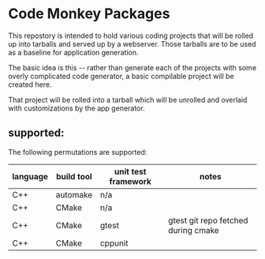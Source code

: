 # Code Monkey Packages
This repostory is intended to hold various coding projects
that will be rolled up into tarballs and served up by 
a webserver.  Those tarballs are to be used as a baseline 
for application generation.

The basic idea is this -- rather than generate each of the 
projects with some overly complicated code generator,
a basic compilable project will be created here.
  
That project will be rolled into a tarball which will
be unrolled and overlaid with customizations by
the app generator.

## supported:

The following permutations are supported:

| language   | build tool  | unit test framework   | notes                               |
|------------|-------------|-----------------------|-------------------------------------|
| C++        | automake    | n/a                   |                                     |
| C++        | CMake       | n/a                   |                                     |
| C++        | CMake       | gtest                 | gtest git repo fetched during cmake |
| C++        | CMake       | cppunit               |                                     |




